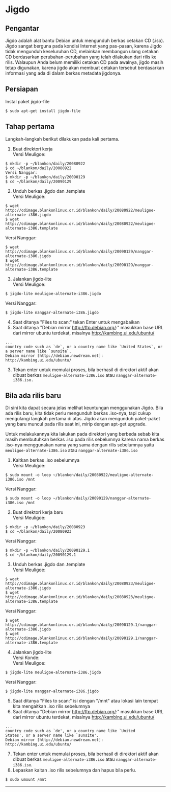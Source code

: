 # Jigdo
## Pengantar

​Jigdo adalah alat bantu Debian untuk mengunduh berkas cetakan CD (.iso). Jigdo
sangat berguna pada kondisi Internet yang pas-pasan, karena Jigdo tidak
mengunduh keseluruhan CD, melainkan membangun ulang cetakan CD berdasarkan
perubahan-perubahan yang telah dilakukan dari rilis ke rilis. Walaupun Anda
belum memiliki cetakan CD pada awalnya, jigdo masih tetap digunakan, karena
jigdo akan membuat cetakan tersebut berdasarkan informasi yang ada di dalam
berkas metadata jigdonya.

## Persiapan
Instal paket jigdo-file

    $ sudo apt-get install jigdo-file

## Tahap pertama
Langkah-langkah berikut dilakukan pada kali pertama.
1. Buat direktori kerja  
  Versi Meuligoe:
  ````
  $ mkdir -p ~/blankon/daily/20080922
  $ cd ~/blankon/daily/20080922
  Versi Nanggar:
  $ mkdir -p ~/blankon/daily/20090129
  $ cd ~/blankon/daily/20090129
  ````
2. Unduh berkas .jigdo dan .template  
  Versi Meuligoe:
  ````
  $ wget http://cdimage.blankonlinux.or.id/blankon/daily/20080922/meuligoe-alternate-i386.jigdo
  $ wget http://cdimage.blankonlinux.or.id/blankon/daily/20080922/meuligoe-alternate-i386.template
  ````
  Versi Nanggar:
  ````
  $ wget http://cdimage.blankonlinux.or.id/blankon/daily/20090129/nanggar-alternate-i386.jigdo
  $ wget http://cdimage.blankonlinux.or.id/blankon/daily/20090129/nanggar-alternate-i386.template
  ````
3. Jalankan jigdo-lite  
  Versi Meuligoe:
  ```
  $ jigdo-lite meuligoe-alternate-i386.jigdo
  ```
  Versi Nanggar:
  ```
  $ jigdo-lite nanggar-alternate-i386.jigdo
  ```
4. Saat ditanya "Files to scan:" tekan Enter untuk mengabaikan
5. Saat ditanya "Debian mirror ​http://ftp.debian.org/:" masukkan base URL dari mirror ubuntu terdekat, misalnya http://kambing.ui.edu/ubuntu/  
  ```
  ...
  country code such as `de`, or a country name like `United States`, or a server name like `sunsite`.
  Debian mirror [http://debian.newdream.net]: http://kambing.ui.edu/ubuntu/
  ```
3. Tekan enter untuk memulai proses, bila berhasil di direktori aktif akan dibuat berkas `meuligoe-alternate-i386.iso` atau `nanggar-alternate-i386.iso.`

## Bila ada rilis baru
Di sini kita dapat secara jelas melihat keuntungan menggunakan Jigdo. Bila ada
rilis baru, kita tidak perlu mengunduh berkas .iso-nya, tapi cukup mengulangi
langkah pertama di atas. Jigdo akan mengunduh paket-paket yang baru muncul pada
rilis saat ini, mirip dengan apt-get upgrade.

Untuk melakukannya kita lakukan pada direktori yang berbeda sebab kita masih membutuhkan berkas .iso pada rilis sebelumnya karena nama berkas .iso-nya menggunakan nama yang sama dengan rilis sebelumnya yaitu `meuligoe-alternate-i386.iso` atau `nanggar-alternate-i386.iso`

1. Kaitkan berkas .iso sebelumnya  
  Versi Meuligoe:
  ```
  $ sudo mount -o loop ~/blankon/daily/20080922/meuligoe-alternate-i386.iso /mnt
  ```
  Versi Nanggar:
  ```
  $ sudo mount -o loop ~/blankon/daily/20090129/nanggar-alternate-i386.iso /mnt
  ```
2. Buat direktori kerja baru  
  Versi Meuligoe:
  ```
  $ mkdir -p ~/blankon/daily/20080923
  $ cd ~/blankon/daily/20080923
  ```
  Versi Nanggar:
  ```
  $ mkdir -p ~/blankon/daily/20090129.1
  $ cd ~/blankon/daily/20090129.1
  ```
3. Unduh berkas .jigdo dan .template  
  Versi Meuligoe:
  ```
  $ wget http://cdimage.blankonlinux.or.id/blankon/daily/20080923/meuligoe-alternate-i386.jigdo
  $ wget http://cdimage.blankonlinux.or.id/blankon/daily/20080923/meuligoe-alternate-i386.template
  ```
  Versi Nanggar:
  ```
  $ wget http://cdimage.blankonlinux.or.id/blankon/daily/20090129.1/nanggar-alternate-i386.jigdo
  $ wget http://cdimage.blankonlinux.or.id/blankon/daily/20090129.1/nanggar-alternate-i386.template
  ```
4. Jalankan jigdo-lite  
  Versi Konde:  
  Versi Meuligoe:
  ```
  $ jigdo-lite meuligoe-alternate-i386.jigdo
  ```
  Versi Nanggar:
  ```
  $ jigdo-lite nanggar-alternate-i386.jigdo
  ```
5. Saat ditanya "Files to scan:" isi dengan "/mnt" atau lokasi lain tempat kita mengaitkan .iso rilis sebelumnya
6. Saat ditanya "Debian mirror ​http://ftp.debian.org/:" masukkan base URL dari mirror ubuntu terdekat, misalnya http://kambing.ui.edu/ubuntu/
  ```
  ...
  country code such as `de', or a country name like `United
  States', or a server name like `sunsite'.
  Debian mirror [http://debian.newdream.net]: http://kambing.ui.edu/ubuntu/
  ```
7. Tekan enter untuk memulai proses, bila berhasil di direktori aktif akan dibuat berkas `meuligoe-alternate-i386.iso` atau `nanggar-alternate-i386.iso`.
8. Lepaskan kaitan .iso rilis sebelumnya dan hapus bila perlu.
  ```
  $ sudo umount /mnt
  ```
 
---
